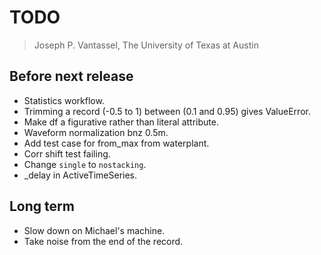 # TODO

> Joseph P. Vantassel, The University of Texas at Austin

## Before next release

-   Statistics workflow.
-   Trimming a record (-0.5 to 1) between (0.1 and 0.95) gives ValueError.
-   Make df a figurative rather than literal attribute.
-   Waveform normalization bnz 0.5m.
-   Add test case for from_max from waterplant.
-   Corr shift test failing.
-   Change `single` to `nostacking`.
-   _delay in ActiveTimeSeries.

## Long term

-   Slow down on Michael's machine.
-   Take noise from the end of the record.
